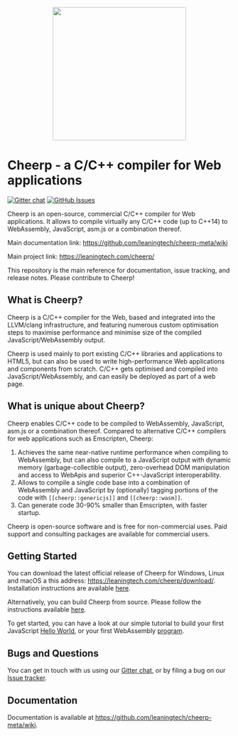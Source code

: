 <p align="center"><img src="https://github.com/leaningtech/cheerp-meta/blob/master/media/cheerp_light_background.png" width="300"></p>

# Cheerp - a C/C++ compiler for Web applications

[![Gitter chat](https://badges.gitter.im/leaningtech/cheerp.svg)](https://gitter.im/leaningtech/cheerp)
[![GitHub Issues](https://img.shields.io/github/issues/leaningtech/cheerp-meta.svg)](https://github.com/leaningtech/cheerp-meta/issues)

Cheerp is an open-source, commercial C/C++ compiler for Web applications. It allows to compile virtually any C/C++ code (up to C++14) to WebAssembly, JavaScript, asm.js or a combination thereof.

Main documentation link: https://github.com/leaningtech/cheerp-meta/wiki

Main project link: https://leaningtech.com/cheerp/

This repository is the main reference for documentation, issue tracking, and release notes. Please contribute to Cheerp!

What is Cheerp?
------

Cheerp is a C/C++ compiler for the Web, based and integrated into the LLVM/clang infrastructure, and featuring numerous custom optimisation steps to maximise performance and minimise size of the compiled JavaScript/WebAssembly output.

Cheerp is used mainly to port existing C/C++ libraries and applications to HTML5, but can also be used to write high-performance Web applications and components from scratch. C/C++ gets optimised and compiled into JavaScript/WebAssembly, and can easily be deployed as part of a web page.

What is unique about Cheerp?
------

Cheerp enables C/C++ code to be compiled to WebAssembly, JavaScript, asm.js or a combination thereof. Compared to alternative C/C++ compilers for web applications such as Emscripten, Cheerp:
1. Achieves the same near-native runtime performance when compiling to WebAssembly, but can also compile to a JavaScript output with dynamic memory (garbage-collectible output), zero-overhead DOM manipulation and access to WebApis and superior C++-JavaScript interoperability.
2. Allows to compile a single code base into a combination of WebAssembly and JavaScript by (optionally) tagging portions of the code with ```[[cheerp::genericjs]]``` and ```[[cheerp::wasm]]```.
3. Can generate code 30-90% smaller than Emscripten, with faster startup.

Cheerp is open-source software and is free for non-commercial uses. Paid support and consulting packages are available for commercial users. 

Getting Started
------
You can download the latest official release of Cheerp for Windows, Linux and macOS a this address:
https://leaningtech.com/cheerp/download/. Installation instructions are available [here](https://github.com/leaningtech/cheerp-meta/wiki#buildinstallation).

Alternatively, you can build Cheerp from source. Please follow the instructions available [here](https://github.com/leaningtech/cheerp-meta/wiki#buildinstallation).

To get started, you can have a look at our simple tutorial to build your first JavaScript [Hello World](https://github.com/leaningtech/cheerp-meta/wiki/Cheerp-Tutorial), or your first WebAssembly [program](https://github.com/leaningtech/cheerp-meta/wiki/WebAssembly-output-(wasm-or-wast-mode)).

Bugs and Questions
------

You can get in touch with us using our [Gitter chat](https://gitter.im/leaningtech/cheerp), or by filing a bug on our [Issue tracker](https://github.com/leaningtech/cheerp-meta/issues).

Documentation
-----

Documentation is available at https://github.com/leaningtech/cheerp-meta/wiki.
